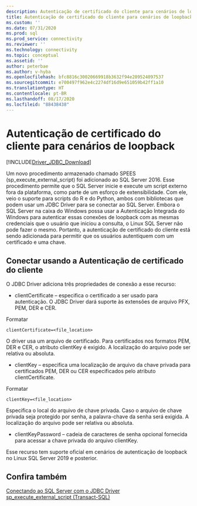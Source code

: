 ```yaml
---
description: Autenticação de certificado do cliente para cenários de loopback
title: Autenticação de certificado do cliente para cenários de loopback | Microsoft Docs
ms.custom: ''
ms.date: 07/31/2020
ms.prod: sql
ms.prod_service: connectivity
ms.reviewer: ''
ms.technology: connectivity
ms.topic: conceptual
ms.assetid: ''
author: peterbae
ms.author: v-hyba
ms.openlocfilehash: bfc8816c30020669918b3632f94e289524097537
ms.sourcegitcommit: e700497f962e4c2274df16d9e651059b42ff1a10
ms.translationtype: HT
ms.contentlocale: pt-BR
ms.lasthandoff: 08/17/2020
ms.locfileid: "88438438"
---
```

# <a name="client-certificate-authentication-for-loopback-scenarios"></a>Autenticação de certificado do cliente para cenários de loopback

[!INCLUDE[Driver_JDBC_Download](../../includes/driver_jdbc_download.md)]

Um novo procedimento armazenado chamado SPEES (sp_execute_external_script) foi adicionado ao SQL Server 2016. Esse procedimento permite que o SQL Server inicie e execute um script externo fora da plataforma, como parte de um esforço de extensibilidade. Com ele, veio o suporte para scripts do R e do Python, ambos com bibliotecas que podem usar um JDBC Driver para se conectar ao SQL Server. Embora o SQL Server na caixa do Windows possa usar a Autenticação Integrada do Windows para autenticar essas conexões de loopback com as mesmas credenciais que o usuário que iniciou a consulta, o Linux SQL Server não pode fazer o mesmo. Portanto, a autenticação de certificado do cliente está sendo adicionada para permitir que os usuários autentiquem com um certificado e uma chave.

## <a name="connecting-using-client-certificate-authentication"></a>Conectar usando a Autenticação de certificado do cliente

O JDBC Driver adiciona três propriedades de conexão a esse recurso:

* clientCertificate – especifica o certificado a ser usado para autenticação. O JDBC Driver dará suporte às extensões de arquivo PFX, PEM, DER e CER.

Formatar
```
clientCertificate=<file_location>
``` 
O driver usa um arquivo de certificado. Para certificados nos formatos PEM, DER e CER, o atributo clientKey é exigido. A localização do arquivo pode ser relativa ou absoluta.
 
* clientKey – especifica uma localização de arquivo da chave privada para certificados PEM, DER ou CER especificados pelo atributo clientCertificate.

Formatar
```
clientKey=<file_location>
```
Especifica o local do arquivo de chave privada. Caso o arquivo de chave privada seja protegido por senha, a palavra-chave da senha será exigida. A localização do arquivo pode ser relativa ou absoluta.

* clientKeyPassword – cadeia de caracteres de senha opcional fornecida para acessar a chave privada do arquivo clientKey.

Esse recurso tem suporte oficial em cenários de autenticação de loopback no Linux SQL Server 2019 e posterior.

## <a name="see-also"></a>Confira também

[Conectando ao SQL Server com o JDBC Driver](../../connect/jdbc/connecting-to-sql-server-with-the-jdbc-driver.md)  
[sp_execute_external_script (Transact-SQL)](../../relational-databases/system-stored-procedures/sp-execute-external-script-transact-sql.md)
